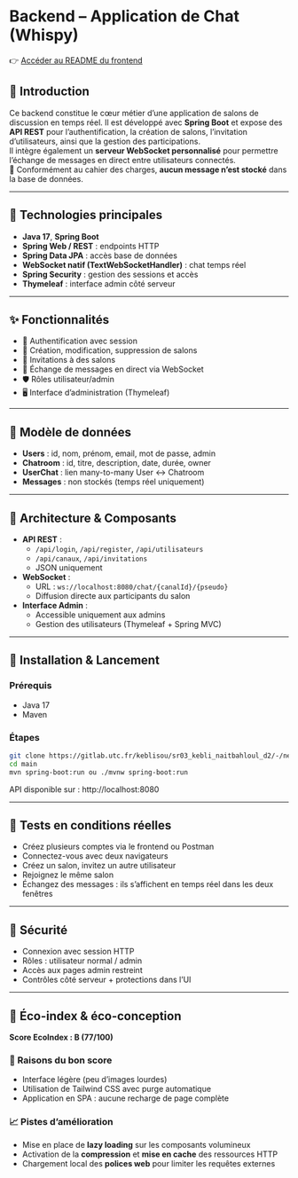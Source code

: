 # Backend – Application de Chat (Whispy)
  👉 [Accéder au README du frontend](https://github.fr/SoulaymaneK/sr03_kebli_naitbahloul_d2/-/blob/main/frontend/README.md)


## 🎯 Introduction

Ce backend constitue le cœur métier d’une application de salons de discussion en temps réel. Il est développé avec **Spring Boot** et expose des **API REST** pour l’authentification, la création de salons, l’invitation d’utilisateurs, ainsi que la gestion des participations.  
Il intègre également un **serveur WebSocket personnalisé** pour permettre l’échange de messages en direct entre utilisateurs connectés.  
📌 Conformément au cahier des charges, **aucun message n’est stocké** dans la base de données.

---

## 🧰 Technologies principales

- **Java 17**, **Spring Boot**
- **Spring Web / REST** : endpoints HTTP
- **Spring Data JPA** : accès base de données
- **WebSocket natif (TextWebSocketHandler)** : chat temps réel
- **Spring Security** : gestion des sessions et accès
- **Thymeleaf** : interface admin côté serveur

---

## ✨ Fonctionnalités

- 🔐 Authentification avec session
- 🧠 Création, modification, suppression de salons
- 📩 Invitations à des salons
- 💬 Échange de messages en direct via WebSocket
- 🛡️ Rôles utilisateur/admin
- 🖥️ Interface d’administration (Thymeleaf)

---

## 🧩 Modèle de données

- **Users** : id, nom, prénom, email, mot de passe, admin
- **Chatroom** : id, titre, description, date, durée, owner
- **UserChat** : lien many-to-many User ↔ Chatroom
- **Messages** : non stockés (temps réel uniquement)

---

## 🔄 Architecture & Composants

- **API REST** :
  - `/api/login`, `/api/register`, `/api/utilisateurs`
  - `/api/canaux`, `/api/invitations`
  - JSON uniquement
- **WebSocket** :
  - URL : `ws://localhost:8080/chat/{canalId}/{pseudo}`
  - Diffusion directe aux participants du salon
- **Interface Admin** :
  - Accessible uniquement aux admins
  - Gestion des utilisateurs (Thymeleaf + Spring MVC)

---

## 🚀 Installation & Lancement

### Prérequis

- Java 17
- Maven

### Étapes

```bash
git clone https://gitlab.utc.fr/keblisou/sr03_kebli_naitbahloul_d2/-/new/main
cd main
mvn spring-boot:run ou ./mvnw spring-boot:run
```

API disponible sur : http://localhost:8080

--- 

## 🧪 Tests en conditions réelles

- Créez plusieurs comptes via le frontend ou Postman
- Connectez-vous avec deux navigateurs
- Créez un salon, invitez un autre utilisateur
- Rejoignez le même salon
- Échangez des messages : ils s’affichent en temps réel dans les deux fenêtres

---

## 🔐 Sécurité

- Connexion avec session HTTP
- Rôles : utilisateur normal / admin
- Accès aux pages admin restreint
- Contrôles côté serveur + protections dans l’UI

---

## 🌿 Éco-index & éco-conception

**Score EcoIndex : B (77/100)**

### 🔎 Raisons du bon score

- Interface légère (peu d’images lourdes)
- Utilisation de Tailwind CSS avec purge automatique
- Application en SPA : aucune recharge de page complète

### 📈 Pistes d’amélioration

- Mise en place de **lazy loading** sur les composants volumineux
- Activation de la **compression** et **mise en cache** des ressources HTTP
- Chargement local des **polices web** pour limiter les requêtes externes
